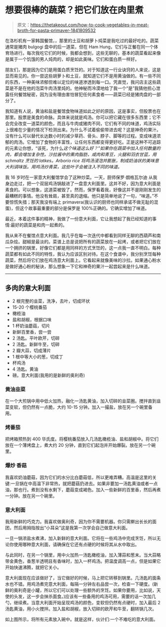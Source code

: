 # 想要很棒的蔬菜？把它们放在肉里煮

> 原文：<https://thetakeout.com/how-to-cook-vegetables-in-meat-broth-for-pasta-primaver-1841809532>

在洛杉机有一家韩国餐馆，，那里的土豆和胡萝卜炖菜是我吃过的最好吃的。蔬菜通常是猪肉 bulgogi 盘中的后一道菜，但在 Ham Hung，它们与正餐在同一个体育场进行。每次我吃它们的时候，我都会想到，这些无聊的，基本的蔬菜看起来像是属于一个饥饿的男人炖肉的，却是如此美味。它们和蛋白质一样好。



朋友们，那是因为它们是用蛋白质烹饪的。对于知道这一行业诀窍的人来说，这是显而易见的。你一尝这些胡萝卜和土豆，就知道它们不是用黄油做的。有一些不同的东西，一种美味浓郁但难以定位的味道渗透到每一口。凭直觉，我问店主这些蔬菜是不是在他的泡菜牛肉汤里炖的。他神秘而冷漠地给了我一个“是”我猜他担心泄露任何餐馆秘密，因为没有理由害怕冒犯任何素食者——蔬菜已经是猪肉盘的一部分了。

我知道有人说，黄油和盐是餐馆食物味道如此之好的原因，这是事实，但股票也在那里。股票是美食的命脉。具体来说就是鸡汤。你可以把它藏在很多东西里；它不会完全改变一道菜的颜色，而且与牛肉或猪肉不同，它们有不同的味道，鸡汤实际上很难在少量的情况下检测出来。为什么不试着偷偷带进去呢？这是神奇的果汁。没有什么可以替代长达数小时的减少草药、骨头、脖子、脚等的过程。变成味道浓郁的肉汤。它增加了食物的丰富性，让任何东西都变得更好吃。正是这种不可追踪的元素让你想，“该死，为什么*这个味道这么好？”如果你在蔬菜中加入任何数量的肉，都会增加复杂性。沙拉酱中的熏肉脂肪，咸肉和青豆，火腿和羽衣甘蓝，用 schmaltz 烹饪的 latkes。Arborio rice 将鸡汤浸泡并膨胀，制成奶油状的美味意大利调味饭。用鸡汤炒青菜，这些叶子会被注入不同的味道。*

我 16 岁时在一家意大利餐馆学会了这种炒菜。一天，厨师保罗·朗格瓦尔迪 从我身边走过，把一个双层鸡汤锅敲进了一盘意大利面里。这并不好，因为意大利面是素食的。可以想象，这道菜被毁了。然而，保罗看着我，好像这并不是刚刚发生的最糟糕的事情。他没有耸肩，甚至真的退缩。他只是简单地说了一句，“味道。”不要惊慌失措；那天我没有端上 primavera(我认识的厨师也同样承诺不做无耻的混蛋)，但这个故事最重要的部分是保罗是 100%正确的。它确实增加了味道。

最近，本着这件事的精神，我做了一份意大利面，它让我想起了我已经知道的事情:最好的蔬菜是和肉一起煮的。

我从来不在餐馆点意大利面。我几乎在每一次迭代中都看到同样无聊的西葫芦和南瓜杂烩。甜椒是最淡的。菜谱上总是说把所有的蔬菜放在一起烤，或者把它们放在一个拥挤的锅里，好像它们都是用同样的方式烹饪的，这一点我一直不明白。每种蔬菜都有如此不同的特性，我认为应该区别对待。在这个食谱中，我分别烹饪每种蔬菜，然后将它们放在鸡汤意大利面上。它看起来就像美味的沙拉。如果通心粉水是做好通心粉的秘诀，那么想象一下它和神奇的果汁一起尝起来是什么味道。

* * *

## 多肉的意大利面

*   2 根完整的韭菜，洗净，去叶，切成环状
*   15-20 个樱桃番茄
*   橄榄油
*   盐和胡椒，根据口味
*   1 杯奶油蘑菇，切片
*   新鲜百里香，尝一尝
*   2 汤匙。平叶欧芹，切碎
*   2 汤匙。新鲜牛至，切碎
*   2 瓣大蒜，切成薄片
*   1 根中等大小的葱，切成丁
*   杯鸡汤
*   4 汤匙。黄油
*   磅。意大利面(我用的是新鲜的奥利奇)

### **黄油韭菜**

在一个大煎锅中用中低火加热，融化一汤匙黄油，加入切碎的韭菜圈。搅拌直到韭菜变软，但仍然有一点脆，大约 10-15 分钟。加入一撮盐，放在另一个碗里备用。

### **烤番茄**

把烤箱预热到 400 华氏度。将樱桃番茄放入几汤匙橄榄油、盐和胡椒中。将它们放在一个薄烤盘上，煮大约 20 分钟，直到它们起泡并开始爆裂。放在另一个碗里。

### **爆炒** **香菇**

我喜欢奶油蘑菇，因为它们的水分比白蘑菇低，所以更难弄糟。高温是这里的关键:一旦锅在中高温下非常热，就把蘑菇扔进去。如果非要加一汤匙黄油或者一点油，那也行。煮到没有水剩下，蘑菇变成褐色。加入一些新鲜的百里香，然后再煮一分钟。放在另一个碗里。

### **意大利面**

我用新鲜的巧克力。我喜欢做奥利奇，因为你不需要机器。你只需擀出长长的面团，然后用拇指按出“小耳朵”这是我第一次学会自己做意大利面。

一旦一锅浓盐水煮沸，加入新鲜的意大利面。它将在一些鸡汤中完成烹饪，所以无论你使用哪种意大利面，请确保在它还有点硬的时候将其从水中取出。

与此同时，在另一个锅里，用中火加热一汤匙橄榄油，加入薄蒜和葱末。当大蒜略带金黄色，香葱半透明且有香味时，加入一杯鸡汤。把温度调高一点，但是如果它开始快速沸腾，就把它关小。

意大利面现在应该做好了，当它做好的时候，马上把它转移到锅里。几汤匙的面条水也不错。用鸡汤煮完意大利面，每隔一分钟左右品尝一次，检查一下硬度。(新鲜的奥利奇是小罐，所以它们可以处理一些额外的烹饪。如果你要用，比如说，天使的头发，这一步会抹杀面食。)应该有一些备用的鸡汤可用，需要的话一次加几勺，继续煮。当意大利面开始呈现鸡汤的颜色，变软但仍然有点硬时，加入最后 2 汤匙黄油，用小火搅拌。加入盐和胡椒，放入切碎的欧芹和牛至，翻转锅几次。

如上图所示，将所有元素放入碗中。就是这样，伙计们:一个不难吃的意大利面。